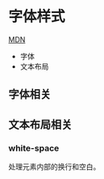 # 字体样式

[MDN](https://developer.mozilla.org/zh-CN/docs/Learn/CSS/%E4%B8%BA%E6%96%87%E6%9C%AC%E6%B7%BB%E5%8A%A0%E6%A0%B7%E5%BC%8F/Fundamentals)

- 字体
- 文本布局

## 字体相关

## 文本布局相关

### white-space

处理元素内部的换行和空白。
